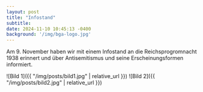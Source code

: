 ```yaml
---
layout: post
title: "Infostand"
subtitle:
date: 2024-11-10 10:45:13 -0400
background: '/img/bga-logo.jpg'
---
```


Am 9. November haben wir mit einem Infostand an die Reichsprogromnacht 1938 erinnert und über Antisemitismus und seine Erscheinungsformen informiert.

![Bild 1]({{ "/img/posts/bild1.jpg" | relative_url }})
![Bild 2]({{ "/img/posts/bild2.jpg" | relative_url }})
